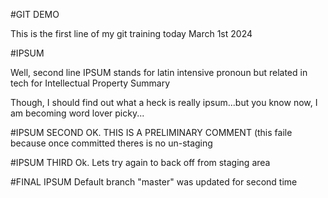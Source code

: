 #GIT DEMO 

This is the first line of my git training today March 1st 2024

#IPSUM

Well, second line
IPSUM stands for latin intensive pronoun but related in tech for Intellectual Property Summary 

Though, I should find out what a heck is really ipsum...but you know now, I am becoming word lover picky...

#IPSUM SECOND
OK. THIS IS A PRELIMINARY COMMENT (this faile because once committed theres is no un-staging

#IPSUM THIRD
Ok. Lets try again to back off from staging area

#FINAL IPSUM
Default branch "master" was updated for second time
